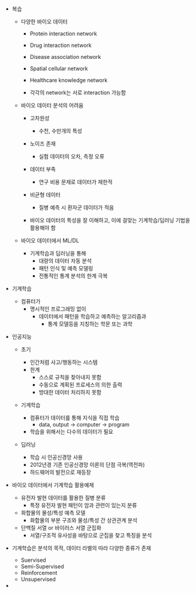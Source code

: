 - 복습
	- 다양한 바이오 데이터
		- Protein interaction network
		- Drug interaction network
		- Disease association network
		- Spatial cellular network
		- Healthcare knowledge network
		
		- 각각의 network는 서로 interaction 가능함

	- 바이오 데이터 분석의 어려움
		- 고차원성
			- 수천, 수만개의 특성
		- 노이즈 존재
			- 실험 데이터의 오차, 측정 오류
		- 데이터 부족
			- 연구 비용 문제로 데이터가 제한적
		- 비균형 데이터
			- 질병 예측 시 환자군 데이터가 적음
		
		- 바이오 데이터의 특성을 잘 이해하고, 이에 걸맞는 기계학습/딥러닝 기법을 활용해야 함
	
	- 바이오 데이터에서 ML/DL
		- 기계학습과 딥러닝을 통해
			- 대량의 데이터 자동 분석
			- 패턴 인식 및 예측 모델링
			- 전통적인 통계 분석의 한계 극복
	
- 기계학습
	- 컴퓨터가 
		- 명시적인 프로그래밍 없이 
			- 데이터에서 패턴을 학습하고 예측하는 알고리즘과 
				- 통계 모델등을 지칭하는 학문 또는 과학

- 인공지능
	- 초기
		- 인간처럼 사고/행동하는 시스템
		- 한계
			- 스스로 규칙을 찾아내지 못함
			- 수동으로 계획된 프로세스의 의한 출력
			- 방대한 데이터 처리하지 못함
	
	- 기계학습
		- 컴퓨터가 데이터를 통해 지식을 직접 학습
			- data, output -> computer -> program
		- 학습을 위해서는 다수의 데이터가 필요
	
	- 딥러닝
		- 학습 시 인공신경망 사용
		- 2012년경 기존 인공신경망 이론의 단점 극복(역전파)
		- 하드웨어의 발전으로 재등장

- 바이오 데이터에서 기계학습 활용예제
	- 유전자 발현 데이터를 활용한 질병 분류
		- 특정 유전자 발현 패턴이 암과 관련이 있는지 분류
	- 화합물의 물성/특성 예측 모델
		- 화합물의 부분 구조와 물성/특성 간 상관관계 분석
	- 단백질 서열 or 바이러스 서열 군집화
		- 서열/구조적 유사성을 바탕으로 군집을 찾고 특징을 분석

- 기계학습은 분석의 목적, 데이터 라벨의 따라 다양한 종류가 존재
	- Suervised
	- Semi-Supervised
	- Reinforcement
	- Unsupervised

- 